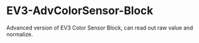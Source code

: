 # EV3-AdvColorSensor-Block
 Advanced version of EV3 Color Sensor Block, can read out raw value and normalize.
